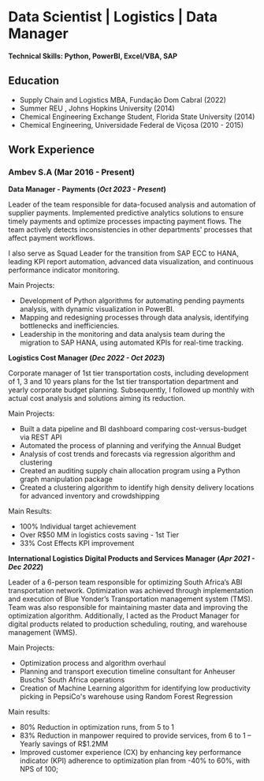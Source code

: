 # Data Scientist | Logistics | Data Manager

#### Technical Skills: Python, PowerBI, Excel/VBA, SAP

## Education
- Supply Chain and Logistics MBA, Fundação Dom Cabral (2022)	       		
- Summer REU , Johns Hopkins University (2014)
- Chemical Engineering Exchange Student, Florida State University (2014)
- Chemical Engineering, Universidade Federal de Viçosa (2010 - 2015)

## Work Experience
### Ambev S.A (Mar 2016 - Present)
**Data Manager - Payments (_Oct 2023 - Present_)**

Leader of the team responsible for data-focused analysis and automation of supplier payments. Implemented predictive analytics solutions to ensure timely payments and optimize processes impacting payment flows. The team actively detects inconsistencies in other departments' processes that affect payment workflows.

I also serve as Squad Leader for the transition from SAP ECC to HANA, leading KPI report automation, advanced data visualization, and continuous performance indicator monitoring.

Main Projects:
- Development of Python algorithms for automating pending payments analysis, with dynamic visualization in PowerBI.
- Mapping and redesigning processes through data analysis, identifying bottlenecks and inefficiencies.
- Leadership in the monitoring and data analysis team during the migration to SAP HANA, using automated KPIs for real-time tracking.


**Logistics Cost Manager (_Dec 2022 - Oct 2023_)**

Corporate manager of 1st tier transportation costs, including development of 1, 3 and 10 years plans for the 1st tier transportation department and yearly corporate budget planning. Subsequently, I followed up monthly with actual cost analysis and solutions aiming its reduction.

Main Projects:
- Built a data pipeline and BI dashboard comparing cost-versus-budget via REST API
- Automated the process of planning and verifying the Annual Budget
- Analysis of cost trends and forecasts via regression algorithm and clustering
- Created an auditing supply chain allocation program using a Python graph manipulation package
- Created a clustering algorithm to identify high density delivery locations for advanced inventory and crowdshipping

Main Results:
- 100% Individual target achievement
- Over R$50 MM in logistics costs saving - 1st Tier
- 33% Cost Effects KPI improvement


**International Logistics Digital Products and Services Manager	 (_Apr 2021 - Dec 2022_)**

Leader of a 6-person team responsible for optimizing South Africa’s ABI transportation network. Optimization was achieved through implementation and execution of Blue Yonder’s Transportation management system (TMS). Team was also responsible for maintaining master data and improving the optimization algorithm. 
Additionally, I acted as the Product Manager for digital products related to production scheduling, routing, and warehouse management (WMS).

Main Projects:
- Optimization process and algorithm overhaul
- Planning and transport execution timeline consultant for Anheuser Buschs’ South Africa operations
- Creation of Machine Learning algorithm for identifying low productivity picking in PepsiCo's warehouse using Random Forest Regression

Main results:
- 80% Reduction in optimization runs, from 5 to 1
- 83% Reduction in manpower required to provide services, from 6 to 1 – Yearly savings of R$1.2MM
- Improved customer experience (CX) by enhancing key performance indicator (KPI) adherence to optimization plan from -40% to 60%, with NPS of 100;
